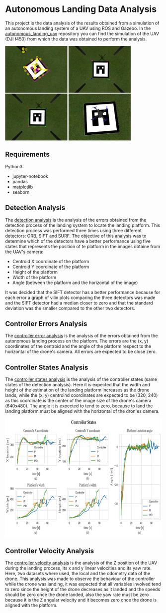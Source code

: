 # Autonomous Landing Data Analysis
This project is the data analysis of the results obtained from a simulation of an autonomous landing system of a UAV using ROS and Gazebo. In the [autonomous_landing_uav](https://github.com/MikeS96/autonomous_landing_uav) repository you can find the simulation of the UAV (DJI f450) from which the data was obtained to perform the analysis.

<img src="./public/landing_process/features.png" width="200">
<img src="./public/landing_process/corners.png" width="200">
<img src="./public/landing_process/tracking.png" width="200">
<img src="./public/landing_process/drone.png" width="200">

## Requirements
Python3:
 * jupyter-notebook
 * pandas
 * matplotlib
 * seaborn

## Detection Analysis
The [detection analysis](/detection_analysis.ipynb) is the analysis of the errors obtained from the detection process of the landing system to locate the landing platform. This detection process was performed three times using three different detectors: ORB, SIFT and SURF. The objective of this analysis was to determine which of the detectors have a better performance using five states that represents the position of te platform in the images obtaine from the UAV's camera:

 - Centroid X coordinate of the platform
 - Centroid Y coordinate of the platform
 - Height of the platform
 - Width of the platform
 - Angle (between the platform and the horizontal of the image)

It was decided that the SIFT detector has a better performance because for each error a graph of vilin plots comparing the three detectors was made and the SIFT detector had a median closer to zero and that the standard deviation was the smaller compared to the other two detectors.

## Controller Errors Analysis
The [controller error analysis](/controller_errors_analysis.ipynb) is the analysis of the errors obtained from the autonomous landing process on the platform. The errors are the (x, y) coordinates of the centroid and the angle of the platform respect to the horizontal of the drone's camera. All errors are expected to be close zero.

## Controller States Analysis
The [controller states analysis](/controller_states_analysis.ipynb) is the analysis of the controller states (same states of the detection analysis). Here it is expected that the width and height of the estimation of the landing platform increases as the drone lands, while the (x, y) centroind coordinates are expected to be (320, 240) as this coordinate is the center of the image size of the drone's camera (640x480). The angle it is expected to tend to zero, because to land the landing platform must be aligned with the horizontal of the dron'es camera.


<p align="center"><img src="./public/analysis_graphs/states.png" height="380"></p>

## Controller Velocity Analysis
The [controller velocity analysis](/controller_velocity_analysis.ipynb) is the analysis of the Z position of the UAV during the landing process, its x and y linear velocities and its yaw rate. Here, two datasets where used, the local and the odometry data of the drone. This analysis was made to observe the behaviour of the controller while the drone was landing, it was expected that all variables involved tend to zero since the height of the drone decreases as it landed and the speeds should be zero once the drone landed, also the yaw rate must be zero because it is the Z angular velocity and it becomes zero once the drone is aligned with the platform.
